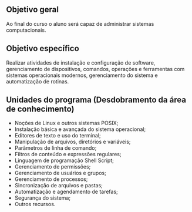 ## Objetivo geral
Ao final do curso o aluno será capaz de administrar sistemas computacionais.

## Objetivo específico
Realizar atividades de instalação e configuração de software, gerenciamento de dispositivos, comandos,
operações e ferramentas com sistemas operacionais modernos, gerenciamento do sistema e automatização
de rotinas.

## Unidades do programa (Desdobramento da área de conhecimento)
- Noções de Linux e outros sistemas POSIX;
- Instalação básica e avançada do sistema operacional;
- Editores de texto e uso do terminal;
- Manipulação de arquivos, diretórios e variáveis;
- Parâmetros de linha de comando;
- Filtros de conteúdo e expressões regulares;
- Linguagem de programação Shell Script;
- Gerenciamento de permissões;
- Gerenciamento de usuários e grupos;
- Gerenciamento de processos;
- Sincronização de arquivos e pastas;
- Automatização e agendamento de tarefas;
- Segurança do sistema;
- Outros recursos.
